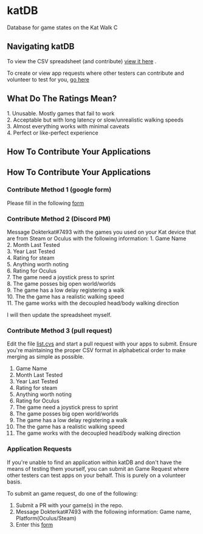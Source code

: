 # katDB
Database for game states on the Kat Walk C

<h2> Navigating katDB </h2>

To view the CSV spreadsheet (and contribute) <a href="https://github.com/dokterkats/katDB/blob/main/List.csv">view it here</a>
.

To create or view app requests where other testers can contribute and volunteer to test for you, <a href="https://github.com/dokterkats/katDB/blob/main/requests.csv">go here</a>

<h2> What Do The Ratings Mean? </h2>
1. Unusable. Mostly games that fail to work <br>
2. Acceptable but with long latency or slow/unrealistic walking speeds <br>
3. Almost everything works with minimal caveats <br>
4. Perfect or like-perfect experience <br>

<h2> How To Contribute Your Applications </h2>
<h2> How To Contribute Your Applications </h2>
<h3> Contribute Method 1 (google form) </h3>
Please fill in the following <a href="https://docs.google.com/forms/d/e/1FAIpQLSeTZCD_JpmMKz4kwejc3GD4TRIH-87ajOFqzSK4fTRvPj6dyg/viewform?usp=sf_link">form</a>

<h3> Contribute Method 2 (Discord PM) </h3>
Message Dokterkat#7493 with the games you used on your Kat device that are from Steam or Oculus with the following information:
1. Game Name <br>
2. Month Last Tested <br>
3. Year Last Tested <br>
4. Rating for steam <br>
5. Anything worth noting <br>
6. Rating for Oculus <br>
7. The game need a joystick press to sprint <br>
8. The game posses big open world/worlds <br>
9. The game has a low delay registering a walk <br>
10. The the game has a realistic walking speed <br> 
11. The game works with the decoupled head/body walking direction <br>

I will then update the spreadsheet myself.

<h3> Contribute Method 3 (pull request) </h3>

Edit the file <a href="https://github.com/dokterkats/katDB/blob/main/List.csv">list.cvs</a> and start a pull request with your apps to submit. Ensure you're maintaining the proper CSV format in alphabetical order to make merging as simple as possible.
1. Game Name <br>
2. Month Last Tested <br>
3. Year Last Tested <br>
4. Rating for steam <br>
5. Anything worth noting <br>
6. Rating for Oculus <br>
7. The game need a joystick press to sprint <br>
8. The game posses big open world/worlds <br>
9. The game has a low delay registering a walk <br>
10. The the game has a realistic walking speed <br> 
11. The game works with the decoupled head/body walking direction <br>

<h3> Application Requests </h3>
If you're unable to find an application within katDB and don't have the means of testing them yourself, you can submit an Game Request where other testers can test apps on your behalf. This is purely on a volunteer basis.

To submit an game request, do one of the following:

1. Submit a PR with your game(s) in the repo.
2. Message Dokterkat#7493 with the following information: Game name, Platform(Oculus/Steam)
3. Enter this <a href="https://docs.google.com/forms/d/e/1FAIpQLSeDn0oKex0_4pimI7VM2yDv2NdpnQ5aCRGjnDV5PXSyZYR-ew/viewform?usp=sf_link">form</a>
